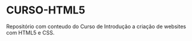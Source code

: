 # CURSO-HTML5
Repositório com conteudo do Curso de Introdução a criação de websites com HTML5 e CSS.
